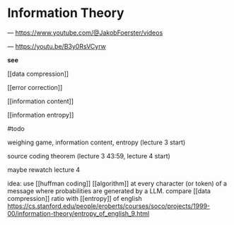 # Information Theory

&mdash; <https://www.youtube.com/@JakobFoerster/videos>

&mdash; <https://youtu.be/B3y0RsVCyrw>

**see**

[[data compression]]

[[error correction]]

[[information content]]

[[information entropy]]

#todo

weighing game, information content, entropy (lecture 3 start)

source coding theorem (lecture 3 43:59, lecture 4 start)

maybe rewatch lecture 4

idea: use [[huffman coding]] [[algorithm]] at every character (or token) of a message where probabilities are generated by a LLM. compare [[data compression]] ratio with [[entropy]] of english <https://cs.stanford.edu/people/eroberts/courses/soco/projects/1999-00/information-theory/entropy_of_english_9.html>
